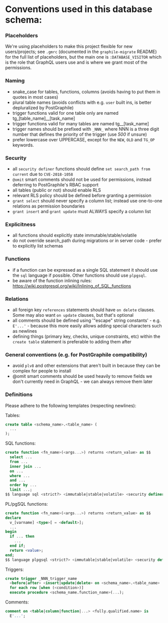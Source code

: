 # Conventions used in this database schema:

### Placeholders

We're using placeholders to make this project flexible for new users/projects;
see `.gmrc` (documented in the `graphile-migrate` README) for the full list of
placeholders, but the main one is `:DATABASE_VISITOR` which is the role that
GraphQL users use and is where we grant most of the permissions.

### Naming

- snake_case for tables, functions, columns (avoids having to put them in quotes
  in most cases)
- plural table names (avoids conflicts with e.g. `user` built ins, is better
  depluralized by PostGraphile)
- trigger functions valid for one table only are named
  tg\_[table_name]\_\_[task_name]
- trigger functions valid for many tables are named tg\_\_[task_name]
- trigger names should be prefixed with `_NNN_` where NNN is a three digit
  number that defines the priority of the trigger (use _500_ if unsure)
- prefer lowercase over UPPERCASE, except for the `NEW`, `OLD` and `TG_OP`
  keywords.

### Security

- all `security definer` functions should define `set search_path from current`
  due to `CVE-2018-1058`
- `@omit` smart comments should not be used for permissions, instead deferring
  to PostGraphile's RBAC support
- all tables (public or not) should enable RLS
- relevant RLS policy should be defined before granting a permission
- `grant select` should never specify a column list; instead use one-to-one
  relations as permission boundaries
- `grant insert` and `grant update` must ALWAYS specify a column list

### Explicitness

- all functions should explicitly state immutable/stable/volatile
- do not override search_path during migrations or in server code - prefer to
  explicitly list schemas

### Functions

- if a function can be expressed as a single SQL statement it should use the
  `sql` language if possible. Other functions should use `plpgsql`.
- be aware of the function inlining rules:
  https://wiki.postgresql.org/wiki/Inlining_of_SQL_functions

### Relations

- all foreign key `references` statements should have `on delete` clauses. Some
  may also want `on update` clauses, but that's optional
- all comments should be defined using '"escape" string constants' - e.g.
  `E'...'` - because this more easily allows adding special characters such as
  newlines
- defining things (primary key, checks, unique constraints, etc) within the
  `create table` statement is preferable to adding them after

### General conventions (e.g. for PostGraphile compatibility)

- avoid `plv8` and other extensions that aren't built in because they can be
  complex for people to install
- @omit smart comments should be used heavily to remove fields we don't
  currently need in GraphQL - we can always remove them later

### Definitions

Please adhere to the following templates (respecting newlines):

Tables:

```sql
create table <schema_name>.<table_name> (
  ...
);
```

SQL functions:

```sql
create function <fn_name>(<args...>) returns <return_value> as $$
  select ...
  from ...
  inner join ...
  on ...
  where ...
  and ...
  order by ...
  limit ...;
$$ language sql <strict?> <immutable|stable|volatile> <security definer?> set search_path from current;
```

PL/pgSQL functions:

```sql
create function <fn_name>(<args...>) returns <return_value> as $$
declare
  v_[varname] <type>[ = <default>];
  ...
begin
  if ... then
    ...
  end if;
  return <value>;
end;
$$ language plpgsql <strict?> <immutable|stable|volatile> <security definer?> set search_path from current;
```

Triggers:

```sql
create trigger _NNN_trigger_name
  <before|after> <insert|update|delete> on <schema_name>.<table_name>
  for each row [when (<condition>)]
  execute procedure <schema_name.function_name>(...);
```

Comments:

```sql
comment on <table|column|function|...> <fully.qualified.name> is
  E'...';
```
